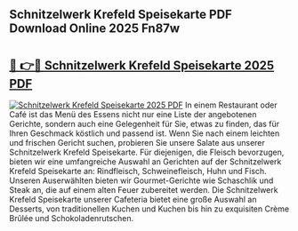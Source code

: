 ## Schnitzelwerk Krefeld Speisekarte PDF Download Online 2025 Fn87w

# <h2><a href="http://gcd9ya1.nevu.top/?p=Schnitzelwerk+Krefeld+Speisekarte">🔗 👉🔴 Schnitzelwerk Krefeld Speisekarte 2025 PDF</a></h2>

[![Schnitzelwerk Krefeld Speisekarte 2025 PDF](https://i.imgur.com/dBaPXMq.png)](http://gcd9ya1.nevu.top/?p=Schnitzelwerk+Krefeld+Speisekarte)
In einem Restaurant oder Café ist das Menü des Essens nicht nur eine Liste der angebotenen Gerichte, sondern auch eine Gelegenheit für Sie, etwas zu finden, das für Ihren Geschmack köstlich und passend ist. Wenn Sie nach einem leichten und frischen Gericht suchen, probieren Sie unsere Salate aus unserer Schnitzelwerk Krefeld Speisekarte. Für diejenigen, die Fleisch bevorzugen, bieten wir eine umfangreiche Auswahl an Gerichten auf der Schnitzelwerk Krefeld Speisekarte an: Rindfleisch, Schweinefleisch, Huhn und Fisch. Unseren Auserwählten bieten wir Gourmet-Gerichte wie Schaschlik und Steak an, die auf einem alten Feuer zubereitet werden. Die Schnitzelwerk Krefeld Speisekarte unserer Cafeteria bietet eine große Auswahl an Desserts, von traditionellen Kuchen und Kuchen bis hin zu exquisiten Crème Brûlée und Schokoladenrutschen.
